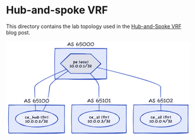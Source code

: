# Hub-and-spoke VRF

This directory contains the lab topology used in the [Hub-and-Spoke VRF](https://blog.ipspace.net/2024/09/hub-spoke-single-pe/) blog post.

![Lab topology](topology.png)
